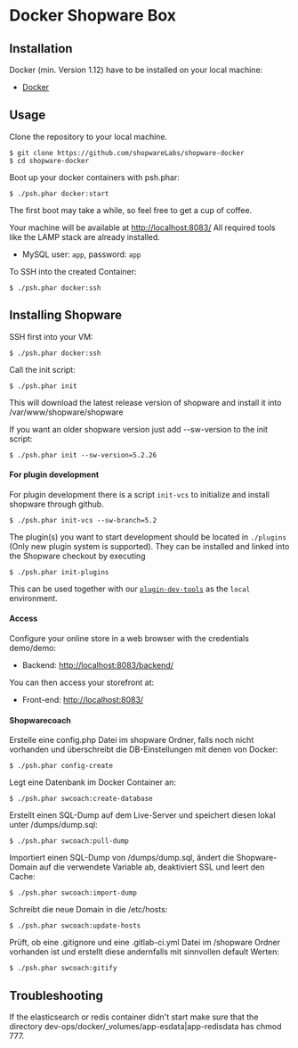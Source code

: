 Docker Shopware Box
====================

## Installation

Docker (min. Version 1.12) have to be installed on your local machine:

 - [Docker](https://docs.docker.com/engine/installation/linux/)

## Usage

Clone the repository to your local machine.

    $ git clone https://github.com/shopwareLabs/shopware-docker
    $ cd shopware-docker

Boot up your docker containers with psh.phar:

    $ ./psh.phar docker:start

The first boot may take a while, so feel free to get a cup of coffee.

Your machine will be available at [http://localhost:8083/](http://localhost:8083/)
All required tools like the LAMP stack are already installed.

- MySQL user: `app`, password: `app`

To SSH into the created Container:

    $ ./psh.phar docker:ssh

## Installing Shopware

SSH first into your VM:

    $ ./psh.phar docker:ssh
    
Call the init script:

    $ ./psh.phar init
    
This will download the latest release version of shopware and install it into /var/www/shopware/shopware

If you want an older shopware version just add --sw-version to the init script:

    $ ./psh.phar init --sw-version=5.2.26

#### For plugin development

For plugin development there is a script `init-vcs` to initialize and install shopware through github.  

    $ ./psh.phar init-vcs --sw-branch=5.2

The plugin(s) you want to start development should be located in `./plugins` (Only new plugin system is supported). They can be installed and linked into the Shopware checkout by executing

    $ ./psh.phar init-plugins
    

This can be used together with our [`plugin-dev-tools`](https://github.com/shopwareLabs/plugin-dev-tools) as the `local` environment.

#### Access

Configure your online store in a web browser with the credentials demo/demo:

- Backend: [http://localhost:8083/backend/](http://localhost:8083/backend/)

You can then access your storefront at:

- Front-end: [http://localhost:8083/](http://localhost:8083/)

#### Shopwarecoach

Erstelle eine config.php Datei im shopware Ordner, falls noch nicht vorhanden und überschreibt die DB-Einstellungen mit denen von Docker:

    $ ./psh.phar config-create

Legt eine Datenbank im Docker Container an:

    $ ./psh.phar swcoach:create-database

Erstellt einen SQL-Dump auf dem Live-Server und speichert diesen lokal unter /dumps/dump.sql:

    $ ./psh.phar swcoach:pull-dump

Importiert einen SQL-Dump von /dumps/dump.sql, ändert die Shopware-Domain auf die verwendete Variable ab, deaktiviert SSL und leert den Cache:

    $ ./psh.phar swcoach:import-dump

Schreibt die neue Domain in die /etc/hosts:

    $ ./psh.phar swcoach:update-hosts

Prüft, ob eine .gitignore und eine .gitlab-ci.yml Datei im /shopware Ordner vorhanden ist und erstellt diese andernfalls mit sinnvollen default Werten:

    $ ./psh.phar swcoach:gitify

## Troubleshooting 

If the elasticsearch or redis container didn't start make sure that the directory dev-ops/docker/_volumes/app-esdata|app-redisdata has chmod 777.
